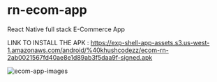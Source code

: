 # rn-ecom-app

React Native full stack E-Commerce App

LINK TO INSTALL THE APK : https://exp-shell-app-assets.s3.us-west-1.amazonaws.com/android/%40khushcodezz/ecom-rn-2ab0021567fd40ae8e1d89ab3f5daa9f-signed.apk

![ecom-app-images](https://user-images.githubusercontent.com/73185436/144180437-3f95d3ab-c9c1-4ee9-a315-7fc2196fd493.png)

